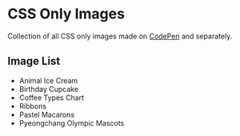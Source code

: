 CSS Only Images
============

Collection of all CSS only images made on [CodePen](https://codepen.io/collection/XOmWqY/) and separately.

## Image List
- Animal Ice Cream
- Birthday Cupcake
- Coffee Types Chart
- Ribbons
- Pastel Macarons
- Pyeongchang Olympic Mascots